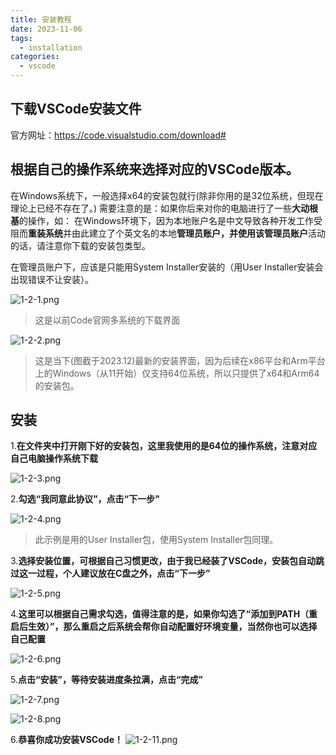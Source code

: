 ```yaml
---
title: 安装教程
date: 2023-11-06
tags:
  - installation
categories:
  - vscode
---
```



## 下载VSCode安装文件

官方网址：https://code.visualstudio.com/download#

## 根据自己的操作系统来选择对应的VSCode版本。

在Windows系统下，一般选择x64的安装包就行(除非你用的是32位系统，但现在理论上已经不存在了。)
需要注意的是：如果你后来对你的电脑进行了一些**大动根基**的操作，如：
在Windows环境下，因为本地账户名是中文导致各种开发工作受阻而**重装系统**并由此建立了个英文名的本地**管理员账户，**并使用该**管理员账户**活动的话，请注意你下载的安装包类型。

在管理员账户下，应该是只能用System Installer安装的（用User Installer安装会出现错误不让安装）。

![1-2-1.png](../pictures/1-2/1-2-1.png)
> 这是以前Code官网多系统的下载界面

![1-2-2.png](../pictures/1-2/1-2-2.png)
> 这是当下(图截于2023.12)最新的安装界面，因为后续在x86平台和Arm平台上的Windows（从11开始）仅支持64位系统，所以只提供了x64和Arm64的安装包。

## 安装

1.**在文件夹中打开刚下好的安装包，这里我使用的是64位的操作系统，注意对应自己电脑操作系统下载**

![1-2-3.png](../pictures/1-2/1-2-3.png)

2.**勾选“我同意此协议”，点击“下一步"**

![1-2-4.png](../pictures/1-2/1-2-4.png)
> 此示例是用的User Installer包，使用System Installer包同理。


3.**选择安装位置，可根据自己习惯更改，由于我已经装了VSCode，安装包自动跳过这一过程，个人建议放在C盘之外，点击“下一步”**

![1-2-5.png](../pictures/1-2/1-2-5.png)

4.**这里可以根据自己需求勾选，值得注意的是，如果你勾选了“添加到PATH（重启后生效）”，那么重启之后系统会帮你自动配置好环境变量，当然你也可以选择自己配置**

![1-2-6.png](../pictures/1-2/1-2-6.png)

5.**点击“安装”，等待安装进度条拉满，点击“完成”**

![1-2-7.png](../pictures/1-2/1-2-7.png)

![1-2-8.png](../pictures/1-2/1-2-8.png)

6.**恭喜你成功安装VSCode！**
![1-2-11.png](../pictures/1-2/1-2-11.png)